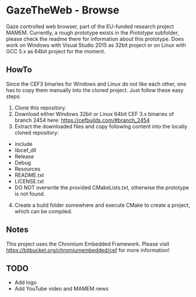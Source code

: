 # GazeTheWeb - Browse
Gaze controlled web browser, part of the EU-funded research project MAMEM. Currently, a rough prototype exists in the _Prototype_ subfolder, please check the readme there for information about this prototype. Does work on Windows with Visual Studio 2015 as 32bit project or on Linux with GCC 5.x as 64bit project for the moment.

## HowTo
Since the CEF3 binaries for Windows and Linux do not like each other, one has to copy them manually into the cloned project. Just follow these easy steps:
1. Clone this repository.
2. Download either Windows 32bit or Linux 64bit CEF 3.x binaries of branch 2454 here: https://cefbuilds.com/#branch_2454
3. Extract the downloaded files and copy following content into the locally cloned repository:
  * include
  * libcef_dll
  * Release
  * Debug
  * Resources
  * README.txt
  * LICENSE.txt
  * DO NOT overwrite the provided CMakeLists.txt, otherwise the prototype is not found.
4. Create a build folder somewhere and execute CMake to create a project, which can be compiled.

## Notes
This project uses the Chromium Embedded Framework. Please visit https://bitbucket.org/chromiumembedded/cef for more information!

## TODO
* Add logo
* Add YouTube video and MAMEM news